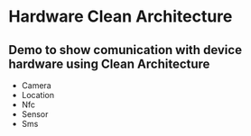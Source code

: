 # Hardware Clean Architecture
## Demo to show comunication with device hardware using Clean Architecture
- Camera
- Location
- Nfc
- Sensor
- Sms
